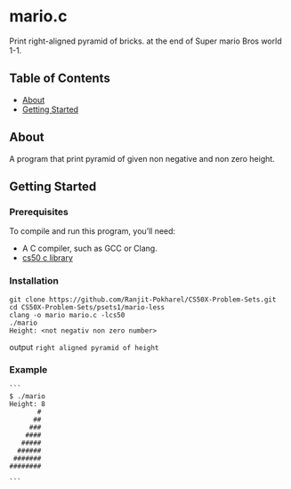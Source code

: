# mario.c
Print right-aligned pyramid of bricks. at the end of Super mario Bros world 1-1.

## Table of Contents
- [About](#about)
- [Getting Started](#getting-started)

## About
A program that print pyramid of given non negative and non zero height.

## Getting Started
### Prerequisites
To compile and run this program, you’ll need:
- A C compiler, such as GCC or Clang.
- [cs50 c library](https://cs50.readthedocs.io/libraries/cs50/c/)

### Installation
   ```
   git clone https://github.com/Ranjit-Pokharel/CS50X-Problem-Sets.git
   cd CS50X-Problem-Sets/psets1/mario-less
   clang -o mario mario.c -lcs50
   ./mario
   Height: <not negativ non zero number>
   ```
   output ``right aligned pyramid of height``

### Example
    ```
    $ ./mario
    Height: 8
           #
          ##
         ###
        ####
       #####
      ######
     #######
    ########
    
    ```